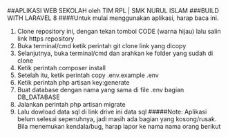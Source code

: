 ##APLIKASI WEB SEKOLAH oleh TIM RPL | SMK NURUL ISLAM
###BUILD WITH LARAVEL 8
####Untuk mulai menggunakan aplikasi, harap baca ini.
1. Clone repository ini, dengan tekan tombol CODE (warna hijau) lalu salin link https repository
2. Buka terminal/cmd ketik perintah git clone link yang dicopy
3. Selanjutnya, buka terminal/cmd dan arahkan ke folder yang sudah di clone
4. Ketik perintah composer install
5. Setelah itu, ketik perintah copy .env.example .env
6. Ketik perintah php artisan key:generate
7. Buat database dengan nama yang sama di file .env bagian DB_DATABASE
8. Jalankan perintah php artisan migrate
9. Lalu dowload data sql di link drive ini data sql
#####Note: Aplikasi belum selesai sepenuhnya, jadi masih ada bagian yang kosong/rusak. Bila menemukan kendala/bug, harap lapor ke nama nama orang berikut
